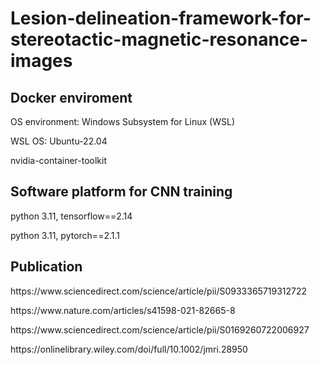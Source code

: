 # Lesion-delineation-framework-for-stereotactic-magnetic-resonance-images
 <h2> Docker enviroment </h2>
 <p> OS environment: Windows Subsystem for Linux (WSL) </p>
 <p> WSL OS: Ubuntu-22.04 </p>
 <p> nvidia-container-toolkit </p>
 
 <h2> Software platform for CNN training </h2>
 <p> python 3.11, tensorflow==2.14 </p>
 <p> python 3.11, pytorch==2.1.1 </p>
  
 <h2> Publication</h2>
 <p> https://www.sciencedirect.com/science/article/pii/S0933365719312722 </p>
 <p> https://www.nature.com/articles/s41598-021-82665-8 </p>
 <p> https://www.sciencedirect.com/science/article/pii/S0169260722006927 </p>
 <p> https://onlinelibrary.wiley.com/doi/full/10.1002/jmri.28950 </p>
